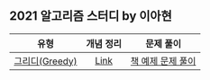 ## 2021 알고리즘 스터디 by 이아현

| 유형 | 개념 정리 | 문제 풀이 |
|:---:|:---:|:---:|
| [그리디(Greedy)](https://github.com/LAH1203/2021_Algorithm_Study/blob/main/AhhyunLee/Greedy) | [Link](https://lah1203.github.io/algorithm/2021/11/02/greedy-algorithm-definition.html) | [책 예제 문제 풀이](https://lah1203.github.io/algorithm/2021/11/09/greedy-algorithm-example.html) |
